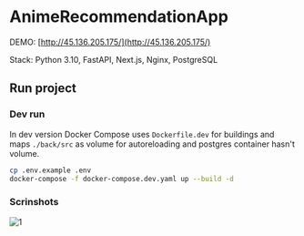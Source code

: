 # AnimeRecommendationApp

DEMO: [http://45.136.205.175/](http://45.136.205.175/)

Stack: Python 3.10, FastAPI, Next.js, Nginx, PostgreSQL

## Run project

### Dev run

In dev version Docker Compose uses `Dockerfile.dev` for buildings and
maps `./back/src` as volume for autoreloading and postgres container hasn't volume.

```bash
cp .env.example .env
docker-compose -f docker-compose.dev.yaml up --build -d
```

### Scrinshots
![1](https://github.com/stackoverfollowers/AnimeRecommendationApp/raw/main/docs/1.jpg)
